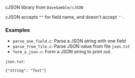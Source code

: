 cJSON library from ``DaveGamble/cJSON``

cJSON accepts ``""`` for field name, and doesn't accept ``''``.

### Examples

* ``parse_one_field.c``: Parse a JSON string with one field
* ``parse_from_file.c``: Parse JSON value from file ``json.txt``
* ``form_a_json.c``: Form a JSON string to print out.

``json.txt``:

```
{"string": "Text"}
```